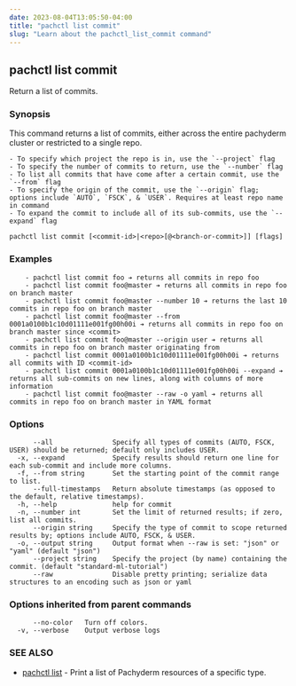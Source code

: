 ```yaml
---
date: 2023-08-04T13:05:50-04:00
title: "pachctl list commit"
slug: "Learn about the pachctl_list_commit command"
---
```


## pachctl list commit

Return a list of commits.

### Synopsis

This command returns a list of commits, either across the entire pachyderm cluster or restricted to a single repo. 

	- To specify which project the repo is in, use the `--project` flag 
	- To specify the number of commits to return, use the `--number` flag 
	- To list all commits that have come after a certain commit, use the `--from` flag 
	- To specify the origin of the commit, use the `--origin` flag; options include `AUTO`, `FSCK`, & `USER`. Requires at least repo name in command 
	- To expand the commit to include all of its sub-commits, use the `--expand` flag 


```
pachctl list commit [<commit-id>|<repo>[@<branch-or-commit>]] [flags]
```

### Examples

```
	- pachctl list commit foo ➔ returns all commits in repo foo 
	- pachctl list commit foo@master ➔ returns all commits in repo foo on branch master 
	- pachctl list commit foo@master --number 10 ➔ returns the last 10 commits in repo foo on branch master 
	- pachctl list commit foo@master --from 0001a0100b1c10d01111e001fg00h00i ➔ returns all commits in repo foo on branch master since <commit> 
	- pachctl list commit foo@master --origin user ➔ returns all commits in repo foo on branch master originating from 
	- pachctl list commit 0001a0100b1c10d01111e001fg00h00i ➔ returns all commits with ID <commit-id> 
	- pachctl list commit 0001a0100b1c10d01111e001fg00h00i --expand ➔ returns all sub-commits on new lines, along with columns of more information 
	- pachctl list commit foo@master --raw -o yaml ➔ returns all commits in repo foo on branch master in YAML format 

```

### Options

```
      --all               Specify all types of commits (AUTO, FSCK, USER) should be returned; default only includes USER.
  -x, --expand            Specify results should return one line for each sub-commit and include more columns.
  -f, --from string       Set the starting point of the commit range to list.
      --full-timestamps   Return absolute timestamps (as opposed to the default, relative timestamps).
  -h, --help              help for commit
  -n, --number int        Set the limit of returned results; if zero, list all commits.
      --origin string     Specify the type of commit to scope returned results by; options include AUTO, FSCK, & USER.
  -o, --output string     Output format when --raw is set: "json" or "yaml" (default "json")
      --project string    Specify the project (by name) containing the commit. (default "standard-ml-tutorial")
      --raw               Disable pretty printing; serialize data structures to an encoding such as json or yaml
```

### Options inherited from parent commands

```
      --no-color   Turn off colors.
  -v, --verbose    Output verbose logs
```

### SEE ALSO

* [pachctl list](/commands/pachctl_list/)	 - Print a list of Pachyderm resources of a specific type.

